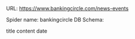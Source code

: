 URL: https://www.bankingcircle.com/news-events

Spider name: bankingcircle
DB Schema:

title
content
date